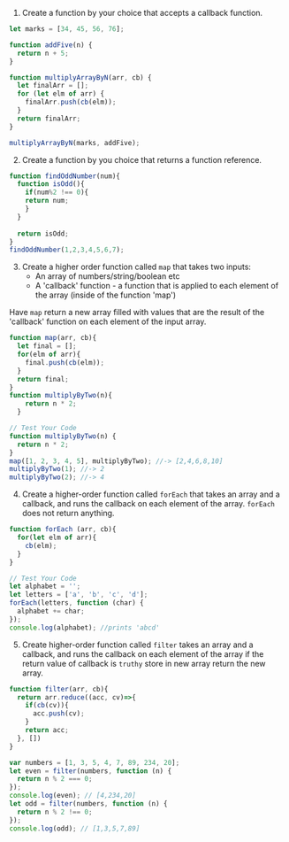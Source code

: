 1. Create a function by your choice that accepts a callback function.
```js
let marks = [34, 45, 56, 76];

function addFive(n) { 
  return n + 5;
}

function multiplyArrayByN(arr, cb) { 
  let finalArr = [];
  for (let elm of arr) {
    finalArr.push(cb(elm));
  }
  return finalArr;
}

multiplyArrayByN(marks, addFive);
```

2. Create a function by you choice that returns a function reference.

```js
function findOddNumber(num){
  function isOdd(){
    if(num%2 !== 0){
    return num;
    }
  }
    
  return isOdd;
}
findOddNumber(1,2,3,4,5,6,7);

```

3. Create a higher order function called `map` that takes two inputs:
   - An array of numbers/string/boolean etc
   - A 'callback' function - a function that is applied to each element of the array (inside of the function 'map')

Have `map` return a new array filled with values that are the result of the 'callback' function on each element of the input array.

```js
function map(arr, cb){
  let final = [];
  for(elm of arr){
    final.push(cb(elm));
  }
  return final;
}
function multiplyByTwo(n){
    return n * 2;
  }

// Test Your Code
function multiplyByTwo(n) {
  return n * 2;
}
map([1, 2, 3, 4, 5], multiplyByTwo); //-> [2,4,6,8,10]
multiplyByTwo(1); //-> 2
multiplyByTwo(2); //-> 4
```

4. Create a higher-order function called `forEach` that takes an array and a callback, and runs the callback on each element of the array. `forEach` does not return anything.

```js
function forEach (arr, cb){
  for(let elm of arr){
    cb(elm);
  }
}

// Test Your Code
let alphabet = '';
let letters = ['a', 'b', 'c', 'd'];
forEach(letters, function (char) {
  alphabet += char;
});
console.log(alphabet); //prints 'abcd'
```

5. Create higher-order function called `filter` takes an array and a callback, and runs the callback on each element of the array if the return value of callback is `truthy` store in new array return the new array.

```js
function filter(arr, cb){
  return arr.reduce((acc, cv)=>{
    if(cb(cv)){
      acc.push(cv);
    }
    return acc;
  }, [])
}

var numbers = [1, 3, 5, 4, 7, 89, 234, 20];
let even = filter(numbers, function (n) {
  return n % 2 === 0;
});
console.log(even); // [4,234,20]
let odd = filter(numbers, function (n) {
  return n % 2 !== 0;
});
console.log(odd); // [1,3,5,7,89]
```
